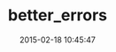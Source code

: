 ---
layout: post
title:  "better_errors"
repo:   "charliesome/better_errors"
date:   2015-02-18 10:45:47
gemurl: https://github.com/charliesome/better_errors
---